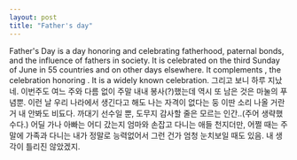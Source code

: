 ```yaml
---
layout: post
title: "Father's day"
---
```


Father's Day is a day honoring  and celebrating fatherhood, paternal bonds, and the influence of fathers in society. It is celebrated on the third Sunday of June in 55 countries and on other days elsewhere. It complements , the celebration honoring . It is a widely known celebration.
그리고 보니 하루 지났네. 이번주도 여느 주와 다름 없이 주말 내내 봉사(?)했는데 역시 또 남은 것은 마눌의 푸념뿐. 이런 날 우리 나라에서 생긴다고 해도 나는 자격이 없다는 둥 이딴 소리 나올 거란 거 내 안봐도 비됴다. 까대기 선수일 뿐, 도무지 감사할 줄은 모르는 인간..(주어 생략했수다.)
어딜 가나 아빠는 어디 갔는지 엄마와 손잡고 다니는 애들 천지더만, 어쩔 때는 주말에 가족과 다니는 내가 정말로 능력없어서 그런 건가 엄청 눈치보일 때도 있음. 내 생각이 틀리진 않았겠지.

